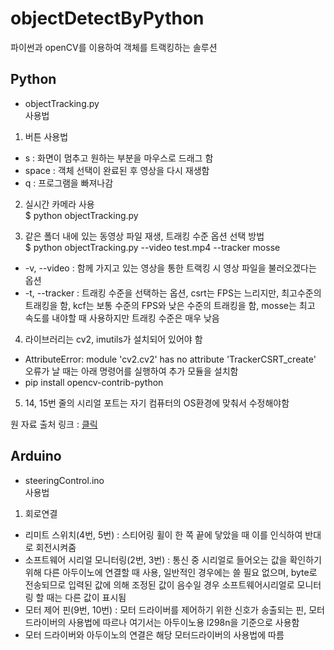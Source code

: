 # objectDetectByPython

파이썬과 openCV를 이용하여 객체를 트랙킹하는 솔루션  
## Python  
- objectTracking.py  
사용법  
1. 버튼 사용법  
  - s : 화면이 멈추고 원하는 부분을 마우스로 드래그 함  
  - space : 객체 선택이 완료된 후 영상을 다시 재생함  
  - q : 프로그램을 빠져나감  

2. 실시간 카메라 사용  
$ python objectTracking.py  

3. 같은 폴더 내에 있는 동영상 파일 재생, 트래킹 수준 옵션 선택 방법  
$ python objectTracking.py --video test.mp4 --tracker mosse 

  - -v, --video : 함께 가지고 있는 영상을 통한 트랙킹 시 영상 파일을 불러오겠다는 옵션
  - -t, --tracker : 트래킹 수준을 선택하는 옵션, csrt는 FPS는 느리지만, 최고수준의 트래킹을 함, kcf는 보통 수준의 FPS와 낮은 수준의 트래킹을 함, mosse는 최고 속도를 내야할 때 사용하지만 트래킹 수준은 매우 낮음  

4. 라이브러리는 cv2, imutils가 설치되어 있어야 함  
  - AttributeError: module 'cv2.cv2' has no attribute 'TrackerCSRT_create' 오류가 날 때는 아래 명령어를 실행하여 추가 모듈을 설치함  
  - pip install opencv-contrib-python  

5. 14, 15번 줄의 시리얼 포트는 자기 컴퓨터의 OS환경에 맞춰서 수정해야함  

원 자료 출처 링크 : [클릭](https://www.pyimagesearch.com/2018/07/30/opencv-object-tracking/)

## Arduino
 - steeringControl.ino  
 사용법  
 1. 회로연결  
  - 리미트 스위치(4번, 5번) : 스티어링 휠이 한 쪽 끝에 닿았을 때 이를 인식하여 반대로 회전시켜줌  
  - 소프트웨어 시리얼 모니터링(2번, 3번) : 통신 중 시리얼로 들어오는 값을 확인하기 위해 다른 아두이노에 연결할 때 사용, 일반적인 경우에는 쓸 필요 없으며, byte로 전송되므로 입력된 값에 의해 조정된 값이 음수일 경우 소프트웨어시리얼로 모니터링 할 때는 다른 값이 표시됨  
  - 모터 제어 핀(9번, 10번) : 모터 드라이버를 제어하기 위한 신호가 송출되는 핀, 모터 드라이버의 사용법에 따르나 여기서는 아두이노용 l298n을 기준으로 사용함  
  - 모터 드라이버와 아두이노의 연결은 해당 모터드라이버의 사용법에 따름  
  
 

